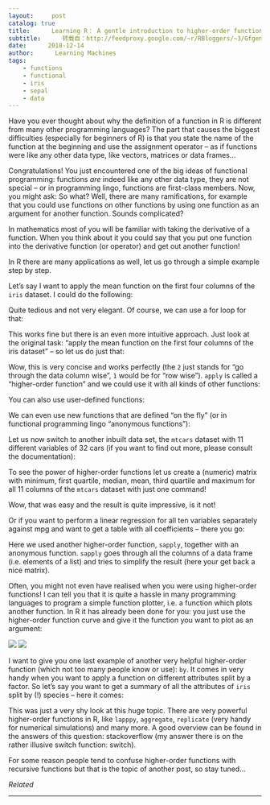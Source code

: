```yaml
---
layout:     post
catalog: true
title:      Learning R： A gentle introduction to higher-order functions
subtitle:      转载自：http://feedproxy.google.com/~r/RBloggers/~3/GfgenfaN-P0/
date:      2018-12-14
author:      Learning Machines
tags:
    - functions
    - functional
    - iris
    - sepal
    - data
---
```











Have you ever thought about why the definition of a function in R is different from many other programming languages? The part that causes the biggest difficulties (especially for beginners of R) is that you state the name of the function at the beginning and use the assignment operator – as if functions were like any other data type, like vectors, matrices or data frames…

Congratulations! You just encountered one of the big ideas of functional programming: functions *are* indeed like any other data type, they are not special – or in programming lingo, functions are first-class members. Now, you might ask: So what? Well, there are many ramifications, for example that you could use functions on other functions by using one function as an argument for another function. Sounds complicated?

In mathematics most of you will be familiar with taking the derivative of a function. When you think about it you could say that you put one function into the derivative function (or operator) and get out another function!

In R there are many applications as well, let us go through a simple example step by step.

Let’s say I want to apply the mean function on the first four columns of the `iris` dataset. I could do the following:

Quite tedious and not very elegant. Of course, we can use a for loop for that:

This works fine but there is an even more intuitive approach. Just look at the original task: “apply the mean function on the first four columns of the iris dataset” – so let us do just that:

Wow, this is very concise and works perfectly (the `2` just stands for “go through the data column wise”, `1` would be for “row wise”). `apply` is called a “higher-order function” and we could use it with all kinds of other functions:

You can also use user-defined functions:

We can even use new functions that are defined “on the fly” (or in functional programming lingo “anonymous functions”):

Let us now switch to another inbuilt data set, the `mtcars` dataset with 11 different variables of 32 cars (if you want to find out more, please consult the documentation):

To see the power of higher-order functions let us create a (numeric) matrix with minimum, first quartile, median, mean, third quartile and maximum for all 11 columns of the `mtcars` dataset with just one command!

Wow, that was easy and the result is quite impressive, is it not!

Or if you want to perform a linear regression for all ten variables separately against mpg and want to get a table with all coefficients – there you go:

Here we used another higher-order function, `sapply`, together with an anonymous function. `sapply` goes through all the columns of a data frame (i.e. elements of a list) and tries to simplify the result (here your get back a nice matrix).

Often, you might not even have realised when you were using higher-order functions! I can tell you that it is quite a hassle in many programming languages to program a simple function plotter, i.e. a function which plots another function. In R it has already been done for you: you just use the higher-order function curve and give it the function you want to plot as an argument:

![](https://i1.wp.com/blog.ephorie.de/wp-content/uploads/2018/12/curve-1024x731.png?w=450)
![](https://i1.wp.com/blog.ephorie.de/wp-content/uploads/2018/12/curve-1024x731.png?w=450)


I want to give you one last example of another very helpful higher-order function (which not too many people know or use): `by`. It comes in very handy when you want to apply a function on different attributes split by a factor. So let’s say you want to get a summary of all the attributes of `iris` split by (!) species – here it comes:

This was just a very shy look at this huge topic. There are very powerful higher-order functions in R, like `lapppy`, `aggregate`, `replicate` (very handy for numerical simulations) and many more. A good overview can be found in the answers of this question: stackoverflow (my answer there is on the rather illusive switch function: switch).

For some reason people tend to confuse higher-order functions with recursive functions but that is the topic of another post, so stay tuned…


*Related*








---

